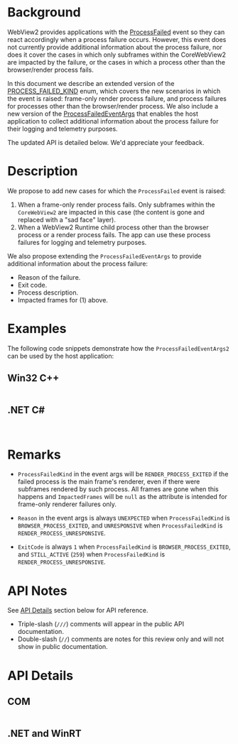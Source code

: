 # Background
WebView2 provides applications with the [ProcessFailed](https://docs.microsoft.com/en-us/microsoft-edge/webview2/reference/win32/icorewebview2?view=webview2-1.0.705.50#add_processfailed) event so they can react accordingly when a process failure occurs. However, this event does not currently provide additional information about the process failure, nor does it cover the cases in which only subframes within the CoreWebView2 are impacted by the failure, or the cases in which a process other than the browser/render process fails.

In this document we describe an extended version of the [PROCESS_FAILED_KIND](https://docs.microsoft.com/en-us/microsoft-edge/webview2/reference/win32/icorewebview2?view=webview2-1.0.705.50#corewebview2_process_failed_kind) enum, which covers the new scenarios in which the event is raised: frame-only render process failure, and process failures for processes other than the browser/render process. We also include a new version of the [ProcessFailedEventArgs](https://docs.microsoft.com/en-us/microsoft-edge/webview2/reference/win32/icorewebview2processfailedeventargs?view=webview2-1.0.705.50) that enables the host application to collect additional information about the process failure for their logging and telemetry purposes.

The updated API is detailed below. We'd appreciate your feedback.


# Description
We propose to add new cases for which the `ProcessFailed` event is raised:
  1. When a frame-only render process fails. Only subframes within the `CoreWebView2` are impacted in this case (the content is gone and replaced with a "sad face" layer).
  2. When a WebView2 Runtime child process other than the browser process or a render process fails. The app can use these process failures for logging and telemetry purposes.

We also propose extending the `ProcessFailedEventArgs` to provide additional information about the process failure:
  * Reason of the failure.
  * Exit code.
  * Process description.
  * Impacted frames for (1) above.


# Examples
The following code snippets demonstrate how the `ProcessFailedEventArgs2` can be used by the host application:

## Win32 C++
```cpp
```

## .NET C#
```xml
```

```c#
```


# Remarks
* `ProcessFailedKind` in the event args will be `RENDER_PROCESS_EXITED` if the failed process is the main frame's renderer, even if there were subframes rendered by such process. All frames are gone when this happens and `ImpactedFrames` will be `null` as the attribute is intended for frame-only renderer failures only.

* `Reason` in the event args is always `UNEXPECTED` when `ProcessFailedKind` is `BROWSER_PROCESS_EXITED`, and `UNRESPONSIVE` when `ProcessFailedKind` is `RENDER_PROCESS_UNRESPONSIVE`.

* `ExitCode` is always `1` when `ProcessFailedKind` is `BROWSER_PROCESS_EXITED`, and `STILL_ACTIVE` (`259`) when `ProcessFailedKind` is `RENDER_PROCESS_UNRESPONSIVE`.


# API Notes
See [API Details](#api-details) section below for API reference.

* Triple-slash (`///`) comments will appear in the public API documentation.
* Double-slash (`//`) comments are notes for this review only and will not show in public documentation.


# API Details
## COM
```cpp
```

## .NET and WinRT
```c#
```
